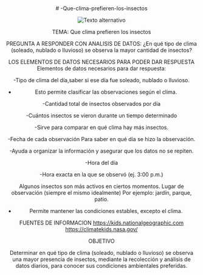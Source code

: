 <div align="center">
# -Que-clima-prefieren-los-insectos

![Texto alternativo](https://www.tipos.co/wp-content/uploads/2015/01/insectos.jpg)

TEMA:
Que clima prefieren los insectos

PREGUNTA A RESPONDER CON ANALISIS DE DATOS:
¿En qué tipo de clima (soleado, nublado o lluvioso) se observa la mayor cantidad de insectos?

LOS ELEMENTOS DE DATOS NECESARIOS PARA PODER DAR RESPUESTA
Elementos de datos necesarios para dar respuesta:

-Tipo de clima del día,saber si ese día fue soleado, nublado o lluvioso.
 
- Esto permite clasificar las observaciones según el clima.
  
-Cantidad total de insectos observados por día

-Cuántos insectos se vieron durante un tiempo determinado 

-Sirve para comparar en qué clima hay más insectos.

-Fecha de cada observación
Para saber en qué día se hizo la observación.

-Ayuda a organizar la información y asegurar que los datos no se repiten.

-Hora del día

-Hora exacta en la que se observó (ej. 3:00 p.m.)

Algunos insectos son más activos en ciertos momentos.
Lugar de observación (siempre el mismo idealmente)
Por ejemplo: jardín, parque, patio.

- Permite mantener las condiciones estables, excepto el clima.

FUENTES DE INFORMACION 
https://kids.nationalgeographic.com
https://climatekids.nasa.gov/

OBJETIVO

Determinar en qué tipo de clima (soleado, nublado o lluvioso) se observa una mayor presencia de insectos, mediante la recolección y análisis de datos diarios, para conocer sus condiciones ambientales preferidas.


</div>


